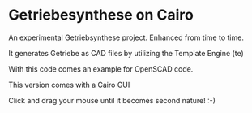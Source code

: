 # Getriebesynthese on Cairo

An experimental Getriebsynthese project. Enhanced from time to time.

It generates Getriebe as CAD files by utilizing the Template Engine (te)

With this code comes an example for OpenSCAD code.

This version comes with a Cairo GUI

Click and drag your mouse until it becomes second nature! :-)
